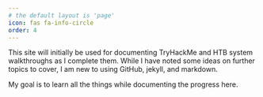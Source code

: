```yaml
---
# the default layout is 'page'
icon: fas fa-info-circle
order: 4
---
```


<p>This site will initially be used for documenting TryHackMe and HTB system walkthroughs as I complete them. While I have noted some ideas on further topics to cover, I am new to using GitHub, jekyll, and markdown.</p>

<p>My goal is to learn all the things while documenting the progress here.</p>
